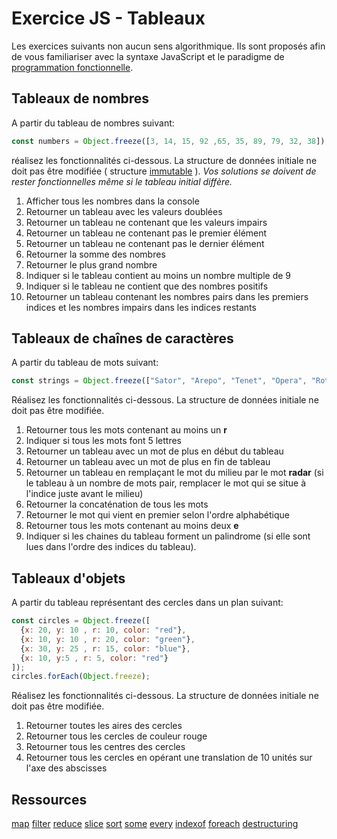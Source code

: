 # Exercice JS - Tableaux

Les exercices suivants non aucun sens algorithmique. Ils sont proposés afin de vous familiariser avec la syntaxe JavaScript et le paradigme de [programmation fonctionnelle](https://fr.wikipedia.org/wiki/Programmation_fonctionnelle). 

## Tableaux de nombres
A partir du tableau de nombres suivant:
```js
const numbers = Object.freeze([3, 14, 15, 92 ,65, 35, 89, 79, 32, 38]);
```
réalisez les fonctionnalités ci-dessous. La structure de données initiale ne doit pas être modifiée ( structure [immutable](https://developer.mozilla.org/fr/docs/Web/JavaScript/Reference/Objets_globaux/Object/freeze) ). *Vos solutions se doivent de rester fonctionnelles même si le tableau initial diffère.*

 1. Afficher tous les nombres dans la console
 2. Retourner un tableau avec les valeurs doublées
 3. Retourner un tableau ne contenant que les valeurs impairs
 4. Retourner un tableau ne contenant pas le premier élément
 5. Retourner un tableau ne contenant pas le dernier élément
 6. Retourner la somme des nombres
 7. Retourner le plus grand nombre
 8. Indiquer si le tableau contient au moins un nombre multiple de 9
 9. Indiquer si le tableau ne contient que des nombres positifs
 10. Retourner un tableau contenant les nombres pairs dans les premiers indices et les nombres impairs dans les indices restants  

## Tableaux de chaînes de caractères
A partir du tableau de mots suivant:

```js
const strings = Object.freeze(["Sator", "Arepo", "Tenet", "Opera", "Rotas"]);
```
Réalisez les fonctionnalités ci-dessous. La structure de données initiale ne doit pas être modifiée.

 1. Retourner tous les mots contenant au moins un  **r**
 2. Indiquer si tous les mots font 5 lettres
 3. Retourner un tableau avec un mot de plus en début du tableau
 4. Retourner un tableau avec un mot de plus en fin de tableau
 5. Retourner un tableau en remplaçant le mot du milieu par le mot **radar** (si le tableau à un nombre de mots pair, remplacer le mot qui se situe à l'indice juste avant le milieu) 
 6. Retourner la concaténation de tous les mots 
 7. Retourner le mot qui vient en premier selon l'ordre alphabétique
 8. Retourner tous les mots contenant au moins deux **e**
 9. Indiquer si les chaines du tableau forment un palindrome (si elle sont lues dans l'ordre des indices du tableau). 

## Tableaux d'objets
A partir du tableau représentant des cercles dans un plan suivant:
```js
const circles = Object.freeze([
  {x: 20, y: 10 , r: 10, color: "red"},
  {x: 10, y: 10 , r: 20, color: "green"},
  {x: 30, y: 25 , r: 15, color: "blue"},
  {x: 10, y:5 , r: 5, color: "red"}
]);
circles.forEach(Object.freeze);
```
Réalisez les fonctionnalités ci-dessous. La structure de données initiale ne doit pas être modifiée.

1. Retourner toutes les aires des cercles
2. Retourner tous les cercles de couleur rouge
3. Retourner tous les centres des cercles
4. Retourner tous les cercles en opérant une translation de 10 unités sur l'axe des abscisses 

## Ressources
[map](https://developer.mozilla.org/fr/docs/Web/JavaScript/Reference/Objets_globaux/Array/map)
[filter](https://developer.mozilla.org/fr/docs/Web/JavaScript/Reference/Objets_globaux/Array/filter)
[reduce](https://developer.mozilla.org/fr/docs/Web/JavaScript/Reference/Objets_globaux/TypedArray/reduce)
[slice](https://developer.mozilla.org/fr/docs/Web/JavaScript/Reference/Objets_globaux/Array/slice)
[sort](https://developer.mozilla.org/fr/docs/Web/JavaScript/Reference/Objets_globaux/TypedArray/sort)
[some](https://developer.mozilla.org/fr/docs/Web/JavaScript/Reference/Objets_globaux/Array/some)
[every](https://developer.mozilla.org/fr/docs/Web/JavaScript/Reference/Objets_globaux/Array/every)
[indexof](https://developer.mozilla.org/fr/docs/Web/JavaScript/Reference/Objets_globaux/String/indexOf)
[foreach](https://developer.mozilla.org/fr/docs/Web/JavaScript/Reference/Objets_globaux/Array/forEach)
[destructuring](https://developer.mozilla.org/fr/docs/Web/JavaScript/Reference/Op%C3%A9rateurs/Affecter_par_d%C3%A9composition)
<!--stackedit_data:
eyJoaXN0b3J5IjpbLTEyODQ4MjgxOTEsLTUyNTA4MjYwOSw3Mz
U3NDUyNTEsMTQ0NTk5MzIyNywxNzI0MTI2OTgzLC0xMjg1OTgx
MjMzXX0=
-->